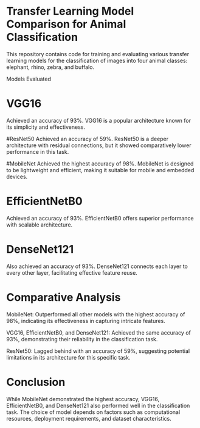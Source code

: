 # Transfer Learning Model Comparison for Animal Classification
This repository contains code for training and evaluating various transfer learning models for the classification of images into four animal classes: elephant, rhino, zebra, and buffalo.

Models Evaluated
# VGG16
Achieved an accuracy of 93%. VGG16 is a popular architecture known for its simplicity and effectiveness.

#ResNet50
Achieved an accuracy of 59%. ResNet50 is a deeper architecture with residual connections, but it showed comparatively lower performance in this task.

#MobileNet
Achieved the highest accuracy of 98%. MobileNet is designed to be lightweight and efficient, making it suitable for mobile and embedded devices.

# EfficientNetB0
Achieved an accuracy of 93%. EfficientNetB0 offers superior performance with scalable architecture.

# DenseNet121
Also achieved an accuracy of 93%. DenseNet121 connects each layer to every other layer, facilitating effective feature reuse.

# Comparative Analysis
MobileNet: Outperformed all other models with the highest accuracy of 98%, indicating its effectiveness in capturing intricate features.

VGG16, EfficientNetB0, and DenseNet121: Achieved the same accuracy of 93%, demonstrating their reliability in the classification task.

ResNet50: Lagged behind with an accuracy of 59%, suggesting potential limitations in its architecture for this specific task.

# Conclusion
While MobileNet demonstrated the highest accuracy, VGG16, EfficientNetB0, and DenseNet121 also performed well in the classification task. The choice of model depends on factors such as computational resources, deployment requirements, and dataset characteristics.
